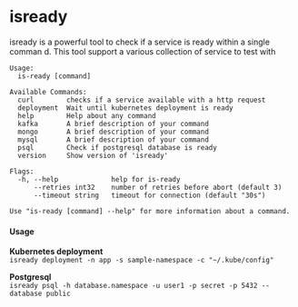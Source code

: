 isready
===
isready is a powerful tool to check if a service is ready within a single comman
d. This tool support a various collection of service to test with

```
Usage:
  is-ready [command]

Available Commands:
  curl        checks if a service available with a http request
  deployment  Wait until kubernetes deployment is ready
  help        Help about any command
  kafka       A brief description of your command
  mongo       A brief description of your command
  mysql       A brief description of your command
  psql        Check if postgresql database is ready
  version     Show version of 'isready'

Flags:
  -h, --help             help for is-ready
      --retries int32    number of retries before abort (default 3)
      --timeout string   timeout for connection (default "30s")

Use "is-ready [command] --help" for more information about a command.
```

#### Usage

**Kubernetes deployment**  
`isready deployment -n app -s sample-namespace -c "~/.kube/config"`

**Postgresql**  
`isready psql -h database.namespace -u user1 -p secret -p 5432 --database public`